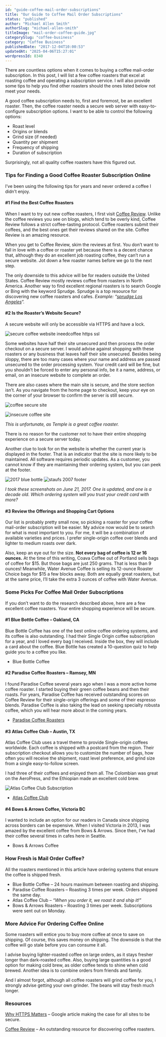 ```yaml
---
id: "guide-coffee-mail-order-subscriptions"
title: "Our Guide to Coffee Mail Order Subscriptions"
status: "published"
author: "Michael Allen Smith"
authorSlug: "michael-allen-smith"
titleImage: "mail-order-coffee-guide.jpg"
categorySlug: "coffee-business"
category: "Coffee Business"
publishedDate: "2017-12-04T10:00:53"
updatedAt: "2025-04-06T15:27:01"
wordpressId: 8340
---
```


There are countless options when it comes to buying a coffee mail-order subscription. In this post, I will list a few coffee roasters that excel at roasting coffee and operating a subscription service. I will also provide some tips to help you find other roasters should the ones listed below not meet your needs.

A good coffee subscription needs to, first and foremost, be an excellent roaster. Then, the coffee roaster needs a secure web server with easy-to-configure subscription options. I want to be able to control the following options:

-   Roast level
-   Origins or blends
-   Grind size (if needed)
-   Quantity per shipment
-   Frequency of shipping
-   Duration of subscription

Surprisingly, not all quality coffee roasters have this figured out.

### Tips for Finding a Good Coffee Roaster Subscription Online

I’ve been using the following tips for years and never ordered a coffee I didn’t enjoy.

#### #1 Find the Best Coffee Roasters

When I want to try out new coffee roasters, I first visit [Coffee Review](https://www.coffeereview.com/). Unlike the coffee reviews you see on blogs, which tend to be overly kind, Coffee Review follows a strict coffee-tasting protocol. Coffee roasters submit their coffees, and the best ones get their reviews shared on the site. Coffee Review is an amazing resource.

When you get to Coffee Review, skim the reviews at first. You don’t want to fall in love with a coffee or roaster yet because there is a decent chance that, although they do an excellent job roasting coffee, they can’t run a secure website. Jot down a few roaster names before we go to the next step.

The only downside to this advice will be for readers outside the United States. Coffee Review mostly reviews coffee from roasters in North America. Another way to find excellent regional roasters is to search Google or Bing with the keyword Sprudge. Sprudge is a top resource for discovering new coffee roasters and cafes. *Example: “[sprudge Los Angeles](https://www.google.com/search?q=sprudge+los+angeles&rlz=1C1CHBF_enUS714US715&oq=sprudge+los+angeles&aqs=chrome..69i57j69i64.5365j0j7&sourceid=chrome&ie=UTF-8)“.*

#### #2 Is the Roaster’s Website Secure?

A secure website will only be accessible via HTTPS and have a lock.

![secure coffee website ineedcoffee https ssl](https-secure-website-lock.jpg)

Some websites have half their site unsecured and then process the order checkout on a secure server. I would advise against shopping with these roasters or any business that leaves half their site unsecured. Besides being sloppy, there are too many cases where your name and address are passed unsecured to the order processing system. Your credit card will be fine, but you shouldn’t be forced to enter any personal info, be it a name, address, or email, on an insecure website to complete an order.

There are also cases where the main site is secure, and the store section isn’t. As you navigate from the home page to checkout, keep your eye on the corner of your browser to confirm the server is still secure.

![coffee secure site](temple-coffee-secure.jpg)

![insecure coffee site](temple-coffee-insecure.jpg)

*This is unfortunate, as Temple is a great coffee roaster.* 

There is no reason for the customer not to have their entire shopping experience on a secure server today.

Another clue to look for on the website is whether the current year is displayed in the footer. That is an indicator that the site is more likely to be maintained. All software requires periodic updates. As a customer, you cannot know if they are maintaining their ordering system, but you can peek at the footer.

![2017 blue bottle](blue-bottle-footer.png) ![staufs 2007 footer](staufs-coffee-footer.png)

*I took these screenshots on June 21, 2017. One is updated, and one is a decade old. Which ordering system will you trust your credit card with more?*

#### #3 Review the Offerings and Shopping Cart Options

Our list is probably pretty small now, so picking a roaster for your coffee mail-order subscription will be easier. My advice now would be to search for what is most important to you. For me, it will be a combination of available varieties and prices. I prefer single-origin coffee over blends and lighter to medium roasts over dark.

Also, keep an eye out for the size. **Not every bag of coffee is 12 or 16 ounces.** At the time of this writing, Coava Coffee out of Portland sells bags of coffee for $15. But those bags are just 250 grams. That is less than 9 ounces! Meanwhile, Water Avenue Coffee is selling its 12-ounce Roaster Choice bags for $15 a few blocks away. Both are equally great roasters, but at the same price, I’ll take the extra 3 ounces of coffee with Water Avenue.

### Some Picks For Coffee Mail Order Subscriptions

If you don’t want to do the research described above, here are a few excellent coffee roasters. Your entire shopping experience will be secure.

#### #1 Blue Bottle Coffee – Oakland, CA

Blue Bottle Coffee has one of the best online coffee ordering systems, and its coffee is also outstanding. I had their Single Origin coffee subscription for a year, and I loved every bag I received. Inside the box, they will include a card about the coffee. Blue Bottle has created a 10-question quiz to help guide you to a coffee you like.

-   Blue Bottle Coffee

#### #2 Paradise Coffee Roasters – Ramsey, MN

I found Paradise Coffee several years ago when I was a more active home coffee roaster. I started buying their green coffee beans and then their roasts. For years, Paradise Coffee has received outstanding scores on Coffee Review for their single-origin offerings and some of their espresso blends. Paradise Coffee is also taking the lead on seeking specialty robusta coffee, which you will hear more about in the coming years.

-   [Paradise Coffee Roasters](https://paradiseroasters.com/)

#### #3 Atlas Coffee Club – Austin, TX

Atlas Coffee Club uses a travel theme to provide Single-origin coffees worldwide. Each coffee is shipped with a postcard from the region. Their subscription checkout allows you to customize the number of bags, how often you will receive the shipment, roast level preference, and grind size from a single easy-to-follow screen.

I had three of their coffees and enjoyed them all. The Colombian was great on the AeroPress, and the Ethiopian made an excellent cold brew.

![Atlas Coffee Club Subscription](atlas-coffee-club.jpg)

-   [Atlas Coffee Club](https://atlascoffeeclub.com/)

#### #4 Bows & Arrows Coffee, Victoria BC

I wanted to include an option for our readers in Canada since shipping across borders can be expensive. When I visited Victoria in 2013, I was amazed by the excellent coffee from Bows & Arrows. Since then, I’ve had their coffee several times in cafes here in Seattle.

-   Bows & Arrows Coffee

### How Fresh is Mail Order Coffee?

All the roasters mentioned in this article have ordering systems that ensure the coffee is shipped fresh.

-   Blue Bottle Coffee – 24 hours maximum between roasting and shipping.
-   Paradise Coffee Roasters – Roasting 3 times per week. Orders shipped the same day.
-   Atlas Coffee Club – *“When you order it, we roast it and ship it!”*
-   Bows & Arrows Roasters – Roasting 3 times per week. Subscriptions were sent out on Monday.

### More Advice For Ordering Coffee Online

Some roasters will entice you to buy more coffee at once to save on shipping. Of course, this saves money on shipping. The downside is that the coffee will go stale before you can consume it all.

I advise buying lighter-roasted coffee on large orders, as it stays fresher longer than dark-roasted coffee. Also, buying large quantities is a good option for making cold brew, as older coffee tends to shine when cold brewed. Another idea is to combine orders from friends and family.

And I almost forgot, although all coffee roasters will grind coffee for you, I strongly advise getting your own grinder. The beans will stay fresh much longer.

### Resources

[Why HTTPS Matters](https://web.dev/articles/why-https-matters) – Google article making the case for all sites to be secure.

[Coffee Review](https://www.coffeereview.com/) – An outstanding resource for discovering coffee roasters.